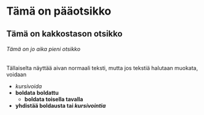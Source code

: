 # Tämä on pääotsikko
## Tämä on kakkostason otsikko
###### Tämä on jo aika pieni otsikko

Tällaiselta näyttää aivan normaali teksti, mutta jos tekstiä halutaan muokata, voidaan

* *kursivoida*
* **boldata**
**boldattu**
    * __boldata toisella tavalla__
*    __yhdistää **boldausta** tai *kursivointia*__
